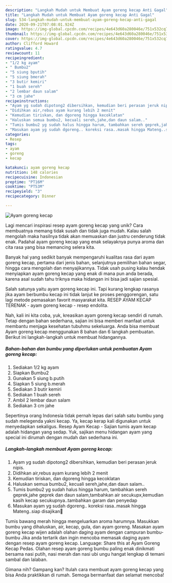 ```yaml
---
description: "Langkah Mudah untuk Membuat Ayam goreng kecap Anti Gagal"
title: "Langkah Mudah untuk Membuat Ayam goreng kecap Anti Gagal"
slug: 534-langkah-mudah-untuk-membuat-ayam-goreng-kecap-anti-gagal
date: 2020-09-21T07:08:01.924Z
image: https://img-global.cpcdn.com/recipes/4e643d60a280046e/751x532cq70/ayam-goreng-kecap-foto-resep-utama.jpg
thumbnail: https://img-global.cpcdn.com/recipes/4e643d60a280046e/751x532cq70/ayam-goreng-kecap-foto-resep-utama.jpg
cover: https://img-global.cpcdn.com/recipes/4e643d60a280046e/751x532cq70/ayam-goreng-kecap-foto-resep-utama.jpg
author: Clifford Howard
ratingvalue: 4.7
reviewcount: 11
recipeingredient:
- "1/2 kg ayam"
- " Bumbu2"
- "5 siung bputih"
- "5 siung bmerah"
- "3 butir kemiri"
- "1 buah sereh"
- "2 lembar daun salam"
- "3 cm jahe"
recipeinstructions:
- "Ayam yg sudah dipotong2 dibersihkan, kemudian beri perasan jeruk nipis."
- "Didihkan air,rebus ayam kurang lebih 2 menit"
- "Kemudian tiriskan, dan dgoreng hingga kecoklatan"
- "Haluskan semua bumbu2, kecuali sereh,jahe,dan daun salam.."
- "Tumis bumbu2 yg sudah halus hingga harum, tambahkan sereh geprek,jahe geprek dan daun salam,tambahkan air secukupx,kemudian kasih kecap secukupnya..tambahkan garam dan penyedap"
- "Masukan ayam yg sudah dgoreng.. koreksi rasa..masak hingga Mateng..siap disajikan🙏"
categories:
- Resep
tags:
- ayam
- goreng
- kecap

katakunci: ayam goreng kecap 
nutrition: 148 calories
recipecuisine: Indonesian
preptime: "PT16M"
cooktime: "PT53M"
recipeyield: "3"
recipecategory: Dinner

---
```



![Ayam goreng kecap](https://img-global.cpcdn.com/recipes/4e643d60a280046e/751x532cq70/ayam-goreng-kecap-foto-resep-utama.jpg)

Lagi mencari inspirasi resep ayam goreng kecap yang unik? Cara membuatnya memang tidak susah dan tidak juga mudah. Kalau salah mengolah maka hasilnya tidak akan memuaskan dan justru cenderung tidak enak. Padahal ayam goreng kecap yang enak selayaknya punya aroma dan cita rasa yang bisa memancing selera kita.

Banyak hal yang sedikit banyak mempengaruhi kualitas rasa dari ayam goreng kecap, pertama dari jenis bahan, selanjutnya pemilihan bahan segar, hingga cara mengolah dan menyajikannya. Tidak usah pusing kalau hendak menyiapkan ayam goreng kecap yang enak di mana pun anda berada, karena asal sudah tahu triknya maka hidangan ini bisa jadi sajian spesial.

Salah satunya yaitu ayam goreng kecap ini. Tapi kurang lengkap rasanya jika ayam berbumbu kecap ini tidak lanjut ke proses penggorengan, satu lagi metode pemasakan favorit masyarakat kita. RESEP AYAM KECAP TERENAK - ayam goreng kecap - resep endolita.


Nah, kali ini kita coba, yuk, kreasikan ayam goreng kecap sendiri di rumah. Tetap dengan bahan sederhana, sajian ini bisa memberi manfaat untuk membantu menjaga kesehatan tubuhmu sekeluarga. Anda bisa membuat Ayam goreng kecap menggunakan 8 bahan dan 6 langkah pembuatan. Berikut ini langkah-langkah untuk membuat hidangannya.

<!--inarticleads1-->

##### Bahan-bahan dan bumbu yang diperlukan untuk pembuatan Ayam goreng kecap:

1. Sediakan 1/2 kg ayam
1. Siapkan  Bumbu2
1. Gunakan 5 siung b.putih
1. Siapkan 5 siung b.merah
1. Sediakan 3 butir kemiri
1. Sediakan 1 buah sereh
1. Ambil 2 lembar daun salam
1. Sediakan 3 cm jahe


Sepertinya orang Indonesia tidak pernah lepas dari salah satu bumbu yang sudah melegenda yakni kecap. Ya, kecap kerap kali digunakan untuk menyedapkan sekaligus. Resep Ayam Kecap - Sajian tumis ayam kecap adalah hidangan yang sedap. Yuk, sajikan menu hidangan ayam yang special ini dirumah dengan mudah dan sederhana ini. 

<!--inarticleads2-->

##### Langkah-langkah membuat Ayam goreng kecap:

1. Ayam yg sudah dipotong2 dibersihkan, kemudian beri perasan jeruk nipis.
1. Didihkan air,rebus ayam kurang lebih 2 menit
1. Kemudian tiriskan, dan dgoreng hingga kecoklatan
1. Haluskan semua bumbu2, kecuali sereh,jahe,dan daun salam..
1. Tumis bumbu2 yg sudah halus hingga harum, tambahkan sereh geprek,jahe geprek dan daun salam,tambahkan air secukupx,kemudian kasih kecap secukupnya..tambahkan garam dan penyedap
1. Masukan ayam yg sudah dgoreng.. koreksi rasa..masak hingga Mateng..siap disajikan🙏


Tumis bawang merah hingga mengeluarkan aroma harumnya. Masukkan bumbu yang dihaluskan, air, kecap, gula, dan ayam goreng. Masakan ayam goreng kecap wijen adalah olahan daging ayam dengan campuran bumbu-bumbu Jika anda tertarik dan ingin mencoba memasak daging ayam dengan resep ayam goreng kecap. Language: Share this at Ayam Goreng Kecap Pedas. Olahan resep ayam goreng bumbu paling enak dinikmati bersama nasi putih, nasi merah dan nasi ubi ungu hangat lengkap di temani sambal dan lalaban. 

Gimana nih? Gampang kan? Itulah cara membuat ayam goreng kecap yang bisa Anda praktikkan di rumah. Semoga bermanfaat dan selamat mencoba!
